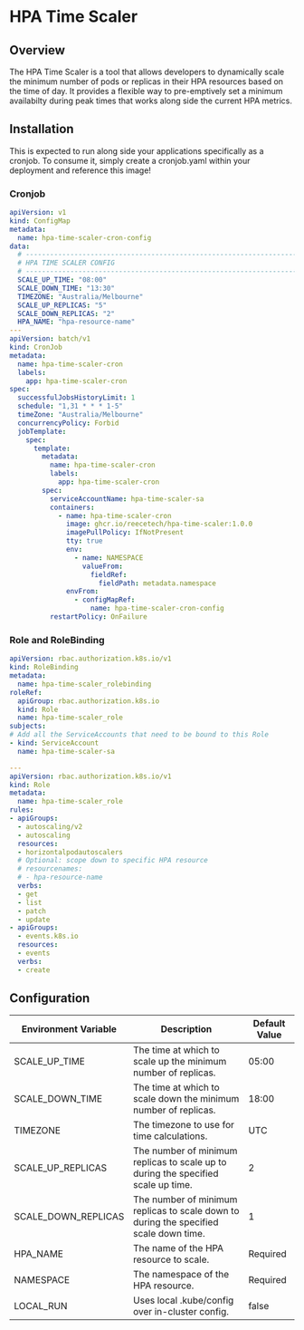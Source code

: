 # HPA Time Scaler

## Overview

The HPA Time Scaler is a tool that allows developers to dynamically scale the minimum number of pods or replicas in their HPA resources based on the time of day. It provides a flexible way to pre-emptively set a minimum availabilty during peak times that works along side the current HPA metrics.

## Installation

This is expected to run along side your applications specifically as a cronjob. To consume it, simply create a cronjob.yaml within your deployment and reference this image!

### Cronjob

```YAML
apiVersion: v1
kind: ConfigMap
metadata:
  name: hpa-time-scaler-cron-config
data:
  # -----------------------------------------------------------------------------------------------
  # HPA TIME SCALER CONFIG
  # -----------------------------------------------------------------------------------------------
  SCALE_UP_TIME: "08:00"
  SCALE_DOWN_TIME: "13:30"
  TIMEZONE: "Australia/Melbourne"
  SCALE_UP_REPLICAS: "5"
  SCALE_DOWN_REPLICAS: "2"
  HPA_NAME: "hpa-resource-name"
---
apiVersion: batch/v1
kind: CronJob
metadata:
  name: hpa-time-scaler-cron
  labels:
    app: hpa-time-scaler-cron
spec:
  successfulJobsHistoryLimit: 1
  schedule: "1,31 * * * 1-5"
  timeZone: "Australia/Melbourne"
  concurrencyPolicy: Forbid
  jobTemplate:
    spec:
      template:
        metadata:
          name: hpa-time-scaler-cron
          labels:
            app: hpa-time-scaler-cron
        spec:
          serviceAccountName: hpa-time-scaler-sa
          containers:
            - name: hpa-time-scaler-cron
              image: ghcr.io/reecetech/hpa-time-scaler:1.0.0
              imagePullPolicy: IfNotPresent
              tty: true
              env:
                - name: NAMESPACE
                  valueFrom:
                    fieldRef:
                      fieldPath: metadata.namespace
              envFrom:
                - configMapRef:
                    name: hpa-time-scaler-cron-config
          restartPolicy: OnFailure
```

### Role and RoleBinding

```YAML
apiVersion: rbac.authorization.k8s.io/v1
kind: RoleBinding
metadata:
  name: hpa-time-scaler_rolebinding
roleRef:
  apiGroup: rbac.authorization.k8s.io
  kind: Role
  name: hpa-time-scaler_role
subjects:
# Add all the ServiceAccounts that need to be bound to this Role
- kind: ServiceAccount
  name: hpa-time-scaler-sa

---
apiVersion: rbac.authorization.k8s.io/v1
kind: Role
metadata:
  name: hpa-time-scaler_role
rules:
- apiGroups:
  - autoscaling/v2
  - autoscaling
  resources:
  - horizontalpodautoscalers
  # Optional: scope down to specific HPA resource
  # resourcenames:
  # - hpa-resource-name
  verbs:
  - get
  - list
  - patch
  - update
- apiGroups:
  - events.k8s.io
  resources:
  - events
  verbs:
  - create
```

## Configuration

| Environment Variable | Description                                                                           | Default Value |
|----------------------|---------------------------------------------------------------------------------------|---------------|
| SCALE_UP_TIME        | The time at which to scale up the minimum number of replicas.                         | 05:00         |
| SCALE_DOWN_TIME      | The time at which to scale down the minimum number of replicas.                       | 18:00         |
| TIMEZONE             | The timezone to use for time calculations.                                            | UTC           |
| SCALE_UP_REPLICAS    | The number of minimum replicas to scale up to during the specified scale up time.     | 2             |
| SCALE_DOWN_REPLICAS  | The number of minimum replicas to scale down to during the specified scale down time. | 1             |
| HPA_NAME             | The name of the HPA resource to scale.                                                | Required      |
| NAMESPACE            | The namespace of the HPA resource.                                                    | Required      |
| LOCAL_RUN            | Uses local .kube/config over in-cluster config.                                       | false         |
